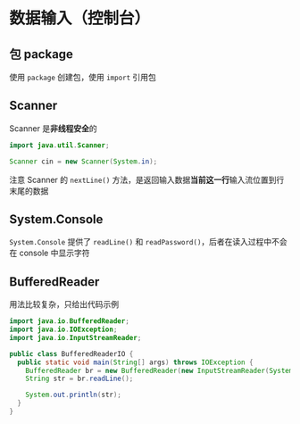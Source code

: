 # 数据输入（控制台）

## 包 package

使用 `package` 创建包，使用 `import` 引用包

## Scanner

Scanner 是**非线程安全**的

```java
import java.util.Scanner;

Scanner cin = new Scanner(System.in);
```

注意 Scanner 的 `nextLine()` 方法，是返回输入数据**当前这一行**输入流位置到行末尾的数据

## System.Console

`System.Console` 提供了 `readLine()` 和 `readPassword()`，后者在读入过程中不会在 console 中显示字符

## BufferedReader

用法比较复杂，只给出代码示例

```java
import java.io.BufferedReader;
import java.io.IOException;
import java.io.InputStreamReader;

public class BufferedReaderIO {
  public static void main(String[] args) throws IOException {
    BufferedReader br = new BufferedReader(new InputStreamReader(System.in));
    String str = br.readLine();

    System.out.println(str);
  }
}
```
